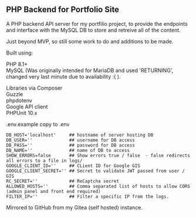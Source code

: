## PHP Backend for Portfolio Site

A PHP backend API server for my portfilio project, to provide the endpoints and interface with the MySQL DB to store and retreive all of the content.

Just beyond MVP, so still some work to do and additions to be made.

Built using: 

PHP 8.1+  
MySQL (Was originally intended for MariaDB and used 'RETURNING', changed very last minute due to availability :( ).  

Libraries via Composer  
Guzzle  
phpdotenv  
Google API client  
PHPUnit 10.x   

.env.example copy to .env 
```
DB_HOST='localhost'     ## hostname of server hosting DB
DB_USER=''              ## username for DB access  
DB_PASS=''              ## password for DB access
DB_NAME=''              ## name of DB to access  
SHOW_ERRORS=false       ## Show errors true / false  - false redirects all errors to a file in logs/
GOOGLE_CLIENT_ID=''     ## CLient ID for Google GIS
GOOGLE_CLIENT_SECRET='' ## Secret to validate JWT passed from user / GIS
RC_SECRET=''            ## ReCaptcha secret
ALLOWED_HOSTS=''        ## Comma separated list of hosts to allow CORS (admin panel and front end required)
FILTER_IP=''            ## Filter a specific IP from the logs. 
```



Mirrored to GitHub from my Gitea (self hosted) instance.  


